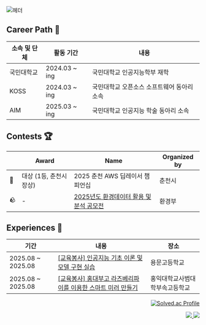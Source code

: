 
<!--#민트초코 st 헤더
<div align="center">

  ![header](https://capsule-render.vercel.app/api?type=venom&color=B3EDE2&height=200&section=header&text=Yeomin's%20Github&fontSize=60&fontColor=7C553C)
</div>-->
![헤더](https://i.imgur.com/Bb9aA2a.png)

## Career Path 🐾 
|소속 및 단체|활동 기간|내용|
|---|---|---|
|국민대학교|2024.03 ~ ing|국민대학교 인공지능학부 재학|
|KOSS|2024.03 ~ ing|국민대학교 오픈소스 소프트웨어 동아리 소속|
|AIM|2025.03 ~ ing|국민대학교 인공지능 학술 동아리 소속|



## Contests 🏆 
|  | Award       | Name                                            | Organized by     |
|------------|----------------|-----------------------------------------------------|------------------------|
|🥇| 대상 (1등, 춘천시장상) | 2025 춘천 AWS 딥레이서 챔피언십 | 춘천시 |
|🪨| - | [2025년도 환경데이터 활용 및 분석 공모전](https://github.com/baekyeomin/2025-Ecothon/tree/main) | 환경부 |



## Experiences 🎈
| 기간 | 내용 | 장소 |
| --- | --- | --- |
| 2025.08 ~ 2025.08 | [[교육봉사] 인공지능 기초 이론 및 모델 구현 실습](https://github.com/baekyeomin/2025-1-YongMoon-Voluntary) | 용문고등학교 |
| 2025.08 ~ 2025.08 | [[교육봉사] 홍대부고 라즈베리파이를 이용한 스마트 미러 만들기](https://github.com/baekyeomin/2025-1-HongikHigh-Voluntary) | 홍익대학교사범대학부속고등학교 |


<p align="right">
  <a href="https://solved.ac/yeomin100/">
    <img src="http://mazassumnida.wtf/api/v2/generate_badge?boj=yeomin100" alt="Solved.ac Profile"/>
  </a>
</p>


<p align="right">
  <a href="https://baekyeomin.github.io">
    <img src="https://img.shields.io/badge/GITHUB%20BLOG-181717?style=for-the-badge&logo=github&logoColor=white"/>
  </a>
  <a href="https://www.instagram.com/yeomin_1oo/">
    <img src="https://img.shields.io/badge/Instagram-E4405F?style=for-the-badge&logo=Instagram&logoColor=white"/>
  </a>
</p>


<!--
**baekyeomin/baekyeomin** is a ✨ _special_ ✨ repository because its `README.md` (this file) appears on your GitHub profile.

Here are some ideas to get you started:

- 🔭 I’m currently working on ...
- 🌱 I’m currently learning ...
- 👯 I’m looking to collaborate on ...
- 🤔 I’m looking for help with ...
- 💬 Ask me about ...
- 📫 How to reach me: ...
- 😄 Pronouns: ...
- ⚡ Fun fact: ...
-->
